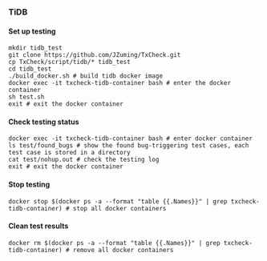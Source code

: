 ### TiDB
#### Set up testing
```shell
mkdir tidb_test
git clone https://github.com/JZuming/TxCheck.git
cp TxCheck/script/tidb/* tidb_test
cd tidb_test 
./build_docker.sh # build tidb docker image
docker exec -it txcheck-tidb-container bash # enter the docker container
sh test.sh
exit # exit the docker container
```
#### Check testing status
```shell
docker exec -it txcheck-tidb-container bash # enter docker container 
ls test/found_bugs # show the found bug-triggering test cases, each test case is stored in a directory
cat test/nohup.out # check the testing log
exit # exit the docker container
```
#### Stop testing
```shell
docker stop $(docker ps -a --format "table {{.Names}}" | grep txcheck-tidb-container) # stop all docker containers
```
#### Clean test results
```shell
docker rm $(docker ps -a --format "table {{.Names}}" | grep txcheck-tidb-container) # remove all docker containers